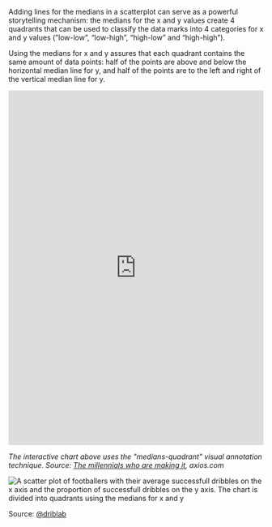 Adding lines for the medians in a scatterplot can serve as a powerful storytelling mechanism: the medians for the x and y values create 4 quadrants that can be used to classify the data marks into 4 categories for x and y values (”low-low”, “low-high”, “high-low” and “high-high”).

Using the medians for x and y assures that each quadrant contains the same amount of data points: half of the points are above and below the horizontal median line for y, and half of the points are to the left and right of the vertical median line for y.

<iframe src='https://graphics.axios.com/2019-04-06-occupation-demographics/index.html' width='100%' height='700px' style='border: none;'></iframe>

_The interactive chart above uses the "medians-quadrant" visual annotation technique. Source: [The millennials who are making it](https://www.axios.com/the-oldest-and-youngest-jobs-in-the-us-millennials-d9738704-4c84-4208-8f15-8d997db170ac.html), axios.com_

![A scatter plot of footballers with their average successfull dribbles on the x axis and the proportion of successfull dribbles on the y axis. The chart is divided into quadrants using the medians for x and y](A%20deep%20dive%20into%20scatter%20plots%20447afd31ef0d4b0a887b000d2b360f95/median-scatterplot-driblab.jpg)

Source: [@driblab](https://twitter.com/driblab/status/1224387280271544322) 